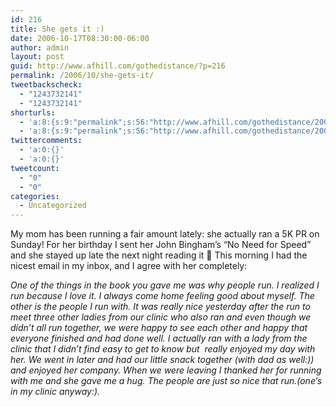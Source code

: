 ```yaml
---
id: 216
title: She gets it :)
date: 2006-10-17T08:30:00-06:00
author: admin
layout: post
guid: http://www.afhill.com/gothedistance/?p=216
permalink: /2006/10/she-gets-it/
tweetbackscheck:
  - "1243732141"
  - "1243732141"
shorturls:
  - 'a:8:{s:9:"permalink";s:56:"http://www.afhill.com/gothedistance/2006/10/she-gets-it/";s:7:"tinyurl";s:25:"http://tinyurl.com/befuoq";s:4:"isgd";s:17:"http://is.gd/hfPu";s:5:"bitly";s:20:"http://bit.ly/2g33nb";s:5:"snipr";s:22:"http://snipr.com/aqxi9";s:5:"snurl";s:22:"http://snurl.com/aqxi9";s:7:"snipurl";s:24:"http://snipurl.com/aqxi9";s:4:"trim";s:17:"http://tr.im/crl5";}'
  - 'a:8:{s:9:"permalink";s:56:"http://www.afhill.com/gothedistance/2006/10/she-gets-it/";s:7:"tinyurl";s:25:"http://tinyurl.com/befuoq";s:4:"isgd";s:17:"http://is.gd/hfPu";s:5:"bitly";s:20:"http://bit.ly/2g33nb";s:5:"snipr";s:22:"http://snipr.com/aqxi9";s:5:"snurl";s:22:"http://snurl.com/aqxi9";s:7:"snipurl";s:24:"http://snipurl.com/aqxi9";s:4:"trim";s:17:"http://tr.im/crl5";}'
twittercomments:
  - 'a:0:{}'
  - 'a:0:{}'
tweetcount:
  - "0"
  - "0"
categories:
  - Uncategorized
---
```

My mom has been running a fair amount lately: she actually ran a 5K PR on Sunday! For her birthday I sent her John Bingham&#8217;s &#8220;No Need for Speed&#8221; and she stayed up late the next night reading it 🙂 This morning I had the nicest email in my inbox, and I agree with her completely:

_One of the things in the book you gave me was why people run. I realized I run because I love it. I always come home feeling good about myself. The other is the people I run with. It was really nice yesterday after the run to meet three other ladies from our clinic who also ran and even though we didn&#8217;t all run together, we were happy to see each other and happy that everyone finished and had done well. I actually ran with a lady from the clinic that I didn&#8217;t find easy to get to know but  really enjoyed my day with her. We went in later and had our little snack together (with dad as well:)) and enjoyed her company. When we were leaving I thanked her for running with me and she gave me a hug. The people are just so nice that run.(one&#8217;s in my clinic anyway:)._